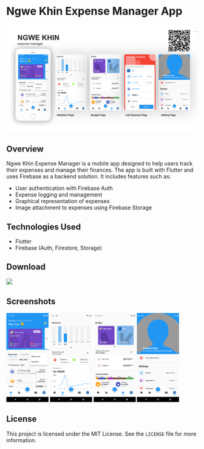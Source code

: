 # Ngwe Khin Expense Manager App
![Repo Banner](https://github.com/Romanbot4/ngwe_khin_public/blob/master/screenshots/banner.png?raw=true)

## Overview

Ngwe Khin Expense Manager is a mobile app designed to help users track their expenses and manage their finances. The app is built with Flutter and uses Firebase as a backend solution. It includes features such as:

- User authentication with Firebase Auth
- Expense logging and management
- Graphical representation of expenses
- Image attachment to expenses using Firebase Storage

## Technologies Used

- Flutter
- Firebase (Auth, Firestore, Storage)

## Download
<p align="left">
  <a href="https://github.com/Romanbot4/ngwe_khin_public/releases/download/v1.1.0/NgweKhin-v1.1.0-universal-release.apk" download>
    <img src="https://img.shields.io/github/downloads/Romanbot4/ngwe_khin_public/total?color=green&label=Download%20For%20Android">
  </a>
</p>

## Screenshots

<img src="https://github.com/Romanbot4/ngwe_khin_public/blob/master/screenshots/screenshot01.png?raw=true" alt="screenshot1" width="22%"></img>
<img src="https://github.com/Romanbot4/ngwe_khin_public/blob/master/screenshots/screenshot02.png?raw=true" alt="screenshot2" width="22%"></img>
<img src="https://github.com/Romanbot4/ngwe_khin_public/blob/master/screenshots/screenshot03.png?raw=true" alt="screenshot3" width="22%"></img>
<img src="https://github.com/Romanbot4/ngwe_khin_public/blob/master/screenshots/screenshot04.png?raw=true" alt="screenshot4" width="22%"></img>

## License

This project is licensed under the MIT License. See the `LICENSE` file for more information.